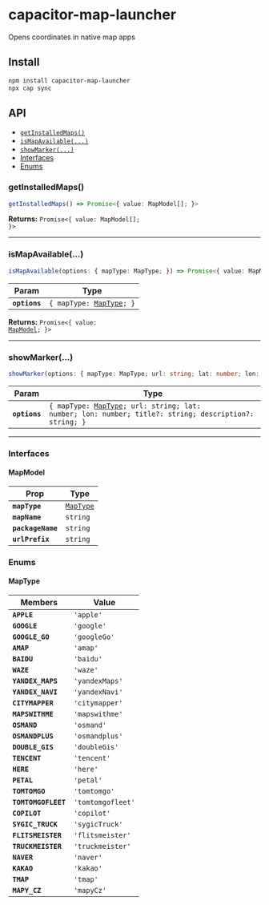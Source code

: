 # capacitor-map-launcher

Opens coordinates in native map apps

## Install

```bash
npm install capacitor-map-launcher
npx cap sync
```

## API

<docgen-index>

* [`getInstalledMaps()`](#getinstalledmaps)
* [`isMapAvailable(...)`](#ismapavailable)
* [`showMarker(...)`](#showmarker)
* [Interfaces](#interfaces)
* [Enums](#enums)

</docgen-index>

<docgen-api>
<!--Update the source file JSDoc comments and rerun docgen to update the docs below-->

### getInstalledMaps()

```typescript
getInstalledMaps() => Promise<{ value: MapModel[]; }>
```

**Returns:** <code>Promise&lt;{ value: MapModel[]; }&gt;</code>

--------------------


### isMapAvailable(...)

```typescript
isMapAvailable(options: { mapType: MapType; }) => Promise<{ value: MapModel; }>
```

| Param         | Type                                                      |
| ------------- | --------------------------------------------------------- |
| **`options`** | <code>{ mapType: <a href="#maptype">MapType</a>; }</code> |

**Returns:** <code>Promise&lt;{ value: <a href="#mapmodel">MapModel</a>; }&gt;</code>

--------------------


### showMarker(...)

```typescript
showMarker(options: { mapType: MapType; url: string; lat: number; lon: number; title?: string; description?: string; }) => Promise<void>
```

| Param         | Type                                                                                                                                   |
| ------------- | -------------------------------------------------------------------------------------------------------------------------------------- |
| **`options`** | <code>{ mapType: <a href="#maptype">MapType</a>; url: string; lat: number; lon: number; title?: string; description?: string; }</code> |

--------------------


### Interfaces


#### MapModel

| Prop              | Type                                        |
| ----------------- | ------------------------------------------- |
| **`mapType`**     | <code><a href="#maptype">MapType</a></code> |
| **`mapName`**     | <code>string</code>                         |
| **`packageName`** | <code>string</code>                         |
| **`urlPrefix`**   | <code>string</code>                         |


### Enums


#### MapType

| Members             | Value                        |
| ------------------- | ---------------------------- |
| **`APPLE`**         | <code>'apple'</code>         |
| **`GOOGLE`**        | <code>'google'</code>        |
| **`GOOGLE_GO`**     | <code>'googleGo'</code>      |
| **`AMAP`**          | <code>'amap'</code>          |
| **`BAIDU`**         | <code>'baidu'</code>         |
| **`WAZE`**          | <code>'waze'</code>          |
| **`YANDEX_MAPS`**   | <code>'yandexMaps'</code>    |
| **`YANDEX_NAVI`**   | <code>'yandexNavi'</code>    |
| **`CITYMAPPER`**    | <code>'citymapper'</code>    |
| **`MAPSWITHME`**    | <code>'mapswithme'</code>    |
| **`OSMAND`**        | <code>'osmand'</code>        |
| **`OSMANDPLUS`**    | <code>'osmandplus'</code>    |
| **`DOUBLE_GIS`**    | <code>'doubleGis'</code>     |
| **`TENCENT`**       | <code>'tencent'</code>       |
| **`HERE`**          | <code>'here'</code>          |
| **`PETAL`**         | <code>'petal'</code>         |
| **`TOMTOMGO`**      | <code>'tomtomgo'</code>      |
| **`TOMTOMGOFLEET`** | <code>'tomtomgofleet'</code> |
| **`COPILOT`**       | <code>'copilot'</code>       |
| **`SYGIC_TRUCK`**   | <code>'sygicTruck'</code>    |
| **`FLITSMEISTER`**  | <code>'flitsmeister'</code>  |
| **`TRUCKMEISTER`**  | <code>'truckmeister'</code>  |
| **`NAVER`**         | <code>'naver'</code>         |
| **`KAKAO`**         | <code>'kakao'</code>         |
| **`TMAP`**          | <code>'tmap'</code>          |
| **`MAPY_CZ`**       | <code>'mapyCz'</code>        |

</docgen-api>
